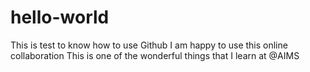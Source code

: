 # hello-world
 This is  test to know how to use Github
I am happy to use this online collaboration 
This is one of the wonderful things that I learn at @AIMS 
